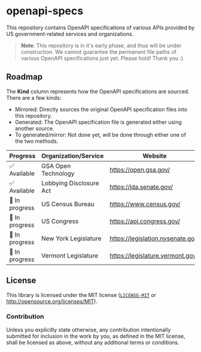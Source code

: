 # openapi-specs

This repository contains OpenAPI specifications of various APIs provided by US government-related services and organizations.

> **Note**:
> This repository is in it's early phase, and thus will be under construction. We cannot guarantee the permanent file paths of various OpenAPI specifications just yet. Please hold! Thank you :)

## Roadmap

The **Kind** column represents how the OpenAPI specifications are sourced. There are a few kinds:
- Mirrored: Directly sources the original OpenAPI specification files into this repository.
- Generated: The OpenAPI specification file is generated either using another source.
- To generated/mirror: Not done yet, will be done through either one of the two methods.

| Progress       | Organization/Service    | Website | File path | Kind |
| -------------- | ----------------------- | ------- | --------- | ---- |
| ✅ Available   | GSA Open Technology     | <https://open.gsa.gov/>             | [`./opengsa`](./opengsa) | Mirrored |
| ✅ Available   | Lobbying Disclosure Act | <https://lda.senate.gov/>           | [`./ldasenate`](./ldasenate/) | Mirrored |
| 🚧 In progress | US Census Bureau        | <https://www.census.gov/>           | N/A | To generate |
| 🚧 In progress | US Congress             | <https://api.congress.gov/>         | N/A | To generate |
| 🚧 In progress | New York Legislature    | <https://legislation.nysenate.gov/> | N/A | To generate |
| 🚧 In progress | Vermont Legislature     | <https://legislature.vermont.gov/>  | N/A | To generate |



## License
This library is licensed under the MIT license ([`LICENSE-MIT`](./LICENSE) or http://opensource.org/licenses/MIT).

### Contribution
Unless you explicitly state otherwise, any contribution intentionally submitted for inclusion in the work by you, as defined in the MIT license, shall be licensed as above, without any additional terms or conditions.
